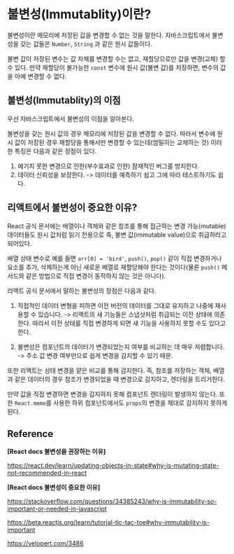 # 불변성(Immutablity)이란?

불변성이란 메모리에 저장된 값을 변경할 수 없는 것을 말한다. 자바스크립트에서 불변성을 갖는 값들은 `Number`, `String` 과 같은 원시 값들이다.

불변 값이 저장된 변수는 값 자체를 변경할 수는 없고, 재할당으로만 값을 변경(교체) 할 수 있다. 만약 재할당이 불가능한 `const` 변수에 원시 값(불변 값)를 저장하면, 변수의 값을 아예 변경할 수 없다.

## 불변성(Immutablity)의 이점

우선 자바스크립트에서 불변성의 이점을 알아본다.

불변성을 갖는 원시 값의 경우 메모리에 저장된 값을 변경할 수 없다. 따라서 변수에 원시 값이 저장된 경우 재할당을 통해서만 변경할 수 있는데(엄밀히는 교체하는 것) 이러한 특징은 다음과 같은 장점이 있다.

1. 예기치 못한 변경으로 인한(부수효과로 인한) 잠재적인 버그를 방지한다.
2. 데이터 신뢰성을 보장한다. -> 데이터를 예측하기 쉽고 그에 따라 테스트하기도 쉽다.

## 리액트에서 불변성이 중요한 이유?

React 공식 문서에는 배열이나 객체와 같은 참조를 통해 접근하는 변경 가능(mutable) 데이터들도 원시 값처럼 읽기 전용으로 즉, 불변 값(immutable value)으로 취급하라고 되어있다.

배열 상태 변수로 예를 들면 `arr[0] = 'bird'`, `push()`, `pop()` 같이 직접 변경하거나 요소를 추가, 삭제하는게 아닌 새로운 배열로 재할당해야 한다는 것이다(물론 `push()` 메서드와 같은 방법으로 직접 변경이 동작하지 않는 것은 아니다).

리액트 공식 문서에서 말하는 불변성의 장점은 다음과 같다.

1. 직접적인 데이터 변형을 피하면 이전 버전의 데이터를 그대로 유지하고 나중에 재사용할 수 있습니다. -> 리액트의 새 기능들은 스냅샷처럼 취급되는 이전 상태에 의존한다. 따라서 이전 상태를 직접 변경하게 되면 새 기능을 사용하지 못할 수도 있다고 한다.   
   
2. 불변성은 컴포넌트의 데이터가 변경되었는지 여부를 비교하는 데 매우 저렴합니다. -> 주소 값 변경 여부만으로 쉽게 변경을 감지할 수 있기 때문.
  
또한 리액트는 상태 변경을 얕은 비교를 통해 감지한다. 즉, 참조를 저장하는 객체, 배열과 같은 데이터의 경우 참조가 변경되었을 때 변경으로 감지하고, 렌더링을 트리거한다. 

만약 값을 직접 변경하면 변경을 감지하지 못해 컴포넌트 렌더링이 발생하지 않는다. 또한  `React.memo`를 사용한 하위 컴포넌트에서도 `props`의 변경을 제대로 감지하지 못하게 된다.

<!-- immer 사용법?-->

## Reference

**[React docs 불변성을 권장하는 이유]**

https://react.dev/learn/updating-objects-in-state#why-is-mutating-state-not-recommended-in-react

**[React docs 불변성이 중요한 이유]**

https://stackoverflow.com/questions/34385243/why-is-immutability-so-important-or-needed-in-javascript

https://beta.reactjs.org/learn/tutorial-tic-tac-toe#why-immutability-is-important

https://velopert.com/3486
